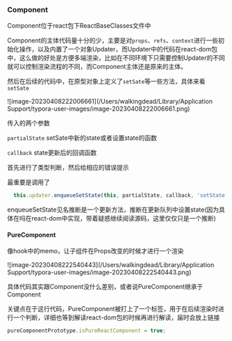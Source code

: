 ### Component

Component位于react包下ReactBaseClasses文件中

Component的主体代码量十分的少，主要是对`props`、`refs`、`context`进行一些初始化操作，以及内置了一个对象Updater，而Updater中的代码在react-dom包中，这么做的好处是方便多端渲染，比如在不同环境下只需要控制Updater的不同就可以控制渲染流程的不同，而Component主体还是原来的主体。

然后在后续的代码中，在原型对象上定义了`setSate`等一些方法，具体来看`setSate`

![image-20230408222006661](/Users/walkingdead/Library/Application Support/typora-user-images/image-20230408222006661.png)

传入的两个参数

`partialState` setSate中新的state或者设置state的函数

`callback` state更新后的回调函数

首先进行了类型判断，然后给相应的错误提示

最重要是调用了

```js
  this.updater.enqueueSetState(this, partialState, callback, 'setState');
```

enqueueSetState见名推断是一个更新方法，推断在更新队列中设置state(因为具体在吗在react-dom中实现，带着疑惑继续阅读源码，这里仅仅只是一个推断)

#### PureComponent

像hook中的memo，让子组件在Props改变的时候才进行一个渲染

![image-20230408222540443](/Users/walkingdead/Library/Application Support/typora-user-images/image-20230408222540443.png)

具体代码其实跟Component没什么差别，或者说PureComponent继承于Component

关键点在于这行代码，PureComponent被打上了一个标签，用于在后续渲染时进行一个判断，详细也等到解读react-dom包的时候再进行解读，届时会放上链接

```js
pureComponentPrototype.isPureReactComponent = true;
```

